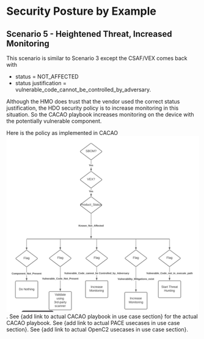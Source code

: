 # Security Posture by Example

## Scenario 5 - Heightened Threat, Increased Monitoring
This scenario is similar to Scenario 3 except the CSAF/VEX comes back
with
- status = NOT_AFFECTED
- status justification = vulnerable_code_cannot_be_controlled_by_adversary.

Although the HMO does trust that the vendor
used the correct status justification,
the HDO security policy is to increase monitoring in this situation.
So the CACAO playbook increases monitoring on the device with the
potentially vulnerable component.

Here is the policy as implemented in CACAO
![policy](./IIID01.png).
See
{add link to actual CACAO playbook in use case section}
for the actual CACAO playbook.
See
{add link to actual PACE usecases in use case section}.
See
{add link to actual OpenC2 usecases in use case section}.
